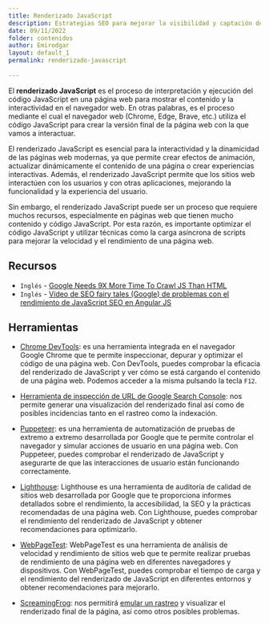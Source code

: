 ```yaml
---
title: Renderizado JavaScript
description: Estrategias SEO para mejorar la visibilidad y captación de tráfico desde Google Discover 
date: 09/11/2022
folder: contenidos
author: Emirodgar
layout: default_1
permalink: renderizado-javascript
  
---
```



El **renderizado JavaScript** es el proceso de interpretación y ejecución del código JavaScript en una página web para mostrar el contenido y la interactividad en el navegador web. En otras palabras, es el proceso mediante el cual el navegador web (Chrome, Edge, Brave, etc.) utiliza el código JavaScript para crear la versión final de la página web con la que vamos a interactuar.

El renderizado JavaScript es esencial para la interactividad y la dinamicidad de las páginas web modernas, ya que permite crear efectos de animación, actualizar dinámicamente el contenido de una página o crear experiencias interactivas. Además, el renderizado JavaScript permite que los sitios web interactúen con los usuarios y con otras aplicaciones, mejorando la funcionalidad y la experiencia del usuario.

Sin embargo, el renderizado JavaScript puede ser un proceso que requiere muchos recursos, especialmente en páginas web que tienen mucho contenido y código JavaScript. Por esta razón, es importante optimizar el código JavaScript y utilizar técnicas como la carga asíncrona de scripts para mejorar la velocidad y el rendimiento de una página web.

<section id="cs_recursos"></section>

## Recursos

- `Inglés` - [Google Needs 9X More Time To Crawl JS Than HTML](https://www.onely.com/blog/google-needs-9x-more-time-to-crawl-js-than-html/)
- `Inglés` - [Vídeo de SEO fairy tales (Google) de problemas con el rendimiento de JavaScript SEO en Angular JS](https://www.youtube.com/watch?v=viTCKHa8GEE)

<section id="cs_herramientas"></section>

## Herramientas


- [Chrome DevTools](https://developer.chrome.com/docs/devtools/): es una herramienta integrada en el navegador Google Chrome que te permite inspeccionar, depurar y optimizar el código de una página web. Con DevTools, puedes comprobar la eficacia del renderizado de JavaScript y ver cómo se está cargando el contenido de una página web. Podemos acceder a la misma pulsando la tecla `F12`.

- [Herramienta de inspección de URL de Google Search Console](https://support.google.com/webmasters/answer/9012289?hl=es): nos permite generar una visualización del renderizado final así como de posibles incidencias tanto en el rastreo como la indexación.

- [Puppeteer](https://pptr.dev/): es una herramienta de automatización de pruebas de extremo a extremo desarrollada por Google que te permite controlar el navegador y simular acciones de usuario en una página web. Con Puppeteer, puedes comprobar el renderizado de JavaScript y asegurarte de que las interacciones de usuario están funcionando correctamente.

- [Lighthouse](https://developer.chrome.com/docs/lighthouse/overview/): Lighthouse es una herramienta de auditoría de calidad de sitios web desarrollada por Google que te proporciona informes detallados sobre el rendimiento, la accesibilidad, la SEO y la prácticas recomendadas de una página web. Con Lighthouse, puedes comprobar el rendimiento del renderizado de JavaScript y obtener recomendaciones para optimizarlo.

- [WebPageTest](https://www.webpagetest.org/): WebPageTest es una herramienta de análisis de velocidad y rendimiento de sitios web que te permite realizar pruebas de rendimiento de una página web en diferentes navegadores y dispositivos. Con WebPageTest, puedes comprobar el tiempo de carga y el rendimiento del renderizado de JavaScript en diferentes entornos y obtener recomendaciones para mejorarlo.

- [ScreamingFrog](https://www.screamingfrog.co.uk/seo-spider/): nos permitirá [emular un rastreo](https://chuletaseo.com/emular-rastreo) y visualizar el renderizado final de la página, así como otros posibles problemas.



<section id="cs_pr"></section>